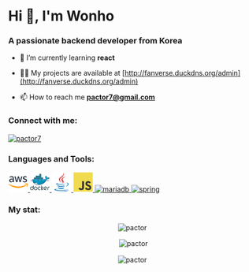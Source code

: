 <h1 align="left">Hi 👋, I'm Wonho</h1>
<h3 align="left">A passionate backend developer from Korea</h3>


- 🌱 I’m currently learning **react**

- 👨‍💻 My projects are available at [http://fanverse.duckdns.org/admin](http://fanverse.duckdns.org/admin)

- 📫 How to reach me **pactor7@gmail.com**
<h3 align="left">Connect with me:</h3>
<p align="left">
<a href="https://instagram.com/pactor7" target="blank"><img align="center" src="https://raw.githubusercontent.com/rahuldkjain/github-profile-readme-generator/master/src/images/icons/Social/instagram.svg" alt="pactor7" height="30" width="40" /></a>
</p>
<h3 align="left">Languages and Tools:</h3>
<p align="left"> <a href="https://aws.amazon.com" target="_blank" rel="noreferrer"> <img src="https://raw.githubusercontent.com/devicons/devicon/master/icons/amazonwebservices/amazonwebservices-original-wordmark.svg" alt="aws" width="40" height="40"/> </a> <a href="https://www.docker.com/" target="_blank" rel="noreferrer"> <img src="https://raw.githubusercontent.com/devicons/devicon/master/icons/docker/docker-original-wordmark.svg" alt="docker" width="40" height="40"/> </a> <a href="https://www.java.com" target="_blank" rel="noreferrer"> <img src="https://raw.githubusercontent.com/devicons/devicon/master/icons/java/java-original.svg" alt="java" width="40" height="40"/> </a> <a href="https://developer.mozilla.org/en-US/docs/Web/JavaScript" target="_blank" rel="noreferrer"> <img src="https://raw.githubusercontent.com/devicons/devicon/master/icons/javascript/javascript-original.svg" alt="javascript" width="40" height="40"/> </a> <a href="https://mariadb.org/" target="_blank" rel="noreferrer"> <img src="https://www.vectorlogo.zone/logos/mariadb/mariadb-icon.svg" alt="mariadb" width="40" height="40"/> </a> <a href="https://spring.io/" target="_blank" rel="noreferrer"> <img src="https://www.vectorlogo.zone/logos/springio/springio-icon.svg" alt="spring" width="40" height="40"/> </a> </p>

<h3 align="left">My stat:</h3>

<p align="center"><img align="center" src="https://github-readme-stats.vercel.app/api/top-langs?username=pactor&show_icons=true&locale=en&layout=compact" alt="pactor" /></p>

<p align="center">&nbsp;<img align="center" src="https://github-readme-stats.vercel.app/api?username=pactor&show_icons=true&locale=en" alt="pactor" /></p>

<p align="center"><img align="center" src="https://github-readme-streak-stats.herokuapp.com/?user=pactor&" alt="pactor" /></p>
